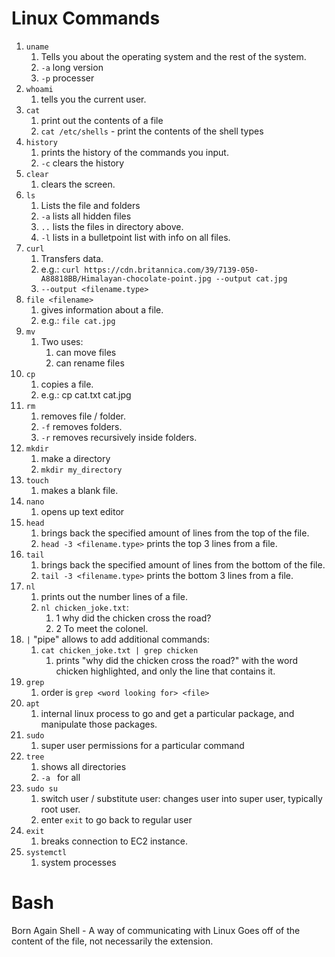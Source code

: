# Linux Commands

1. `uname`
   1. Tells you about the operating system and the rest of the system.
   2. `-a` long version
   3. `-p` processer
2. `whoami`
   1. tells you the current user.
3. `cat`
   1. print out the contents of a file
   2. `cat /etc/shells` - print the contents of the shell types
4. `history`
   1. prints the history of the commands you input.
   2. `-c` clears the history
5. `clear`
   1. clears the screen.
6. `ls`
   1. Lists the file and folders
   2. `-a` lists all hidden files
   3. `..` lists the files in directory above.
   4. `-l` lists in a bulletpoint list with info on all files.
7. `curl`
   1. Transfers data.
   2. e.g.: `curl https://cdn.britannica.com/39/7139-050-A88818BB/Himalayan-chocolate-point.jpg --output cat.jpg`
   3. `--output <filename.type>`
8. `file <filename>`
   1. gives information about a file.
   2. e.g.: `file cat.jpg`
9. `mv`
   1.  Two uses:
       1.  can move files
       2.  can rename files
10. `cp`
    1.  copies a file.
    2.  e.g.: cp cat.txt cat.jpg
11. `rm`
    1.  removes file / folder.
    2.  `-f` removes folders.
    3.  `-r` removes recursively inside folders.
12. `mkdir`
    1.  make a directory
    2.  `mkdir my_directory`
13. `touch`
    1.  makes a blank file.
14. `nano`
    1.  opens up text editor
15. `head`
    1.  brings back the specified amount of lines from the top of the file.
    2.  `head -3 <filename.type>` prints the top 3 lines from a file.
16. `tail`
    1.  brings back the specified amount of lines from the bottom of the file.
    2.  `tail -3 <filename.type>` prints the bottom 3 lines from a file.
17. `nl`
    1.  prints out the number lines of a file.
    2.  `nl chicken_joke.txt`:
        1.  1  why did the chicken cross the road?
        2.  2  To meet the colonel.
18. `|` "pipe" allows to add additional commands:
    1.  `cat chicken_joke.txt | grep chicken`
        1. prints "why did the chicken cross the road?" with the word chicken  highlighted, and only the line that contains it.
19. `grep`
    1.  order is `grep <word looking for> <file>`
20. `apt`
    1.  internal linux process to go and get a particular package, and manipulate those packages.
21. `sudo`
    1.  super user permissions for a particular command
22. `tree`
    1.  shows all directories
    2.  `-a ` for all
23. `sudo su`
    1.  switch user / substitute user: changes user into super user, typically root user.
    2.  enter `exit` to go back to regular user
24. `exit`
    1.  breaks connection to EC2 instance.
25. `systemctl`
    1.  system processes


# Bash


Born Again Shell - A way of communicating with Linux
Goes off of the content of the file, not necessarily the extension.
